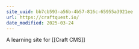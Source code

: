 ```yaml
---
site_uuid: bb7cb593-a56b-4b57-816c-65955a3921ee
url: https://craftquest.io/
date_modified: 2025-03-24
---
```



A learning site for [[Craft CMS]]
